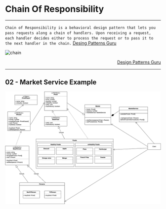 # Chain Of Responsibility
---

`Chain of Responsibility is a behavioral design pattern that lets you pass requests along a chain of handlers. Upon receiving a request, each handler decides either to process the request or to pass it to the next handler in the chain.` [Desing Patterns Guru](https://refactoring.guru/design-patterns/chain-of-responsibility)


![chain](https://refactoring.guru/images/patterns/diagrams/chain-of-responsibility/structure-2x.png)

<div align="right">

[Design Patterns Guru](https://refactoring.guru/design-patterns/chain-of-responsibility)

</div>

---

## 02 - Market Service Example

![diagram](./images/ChainOfResponsibilityMarket.png)
